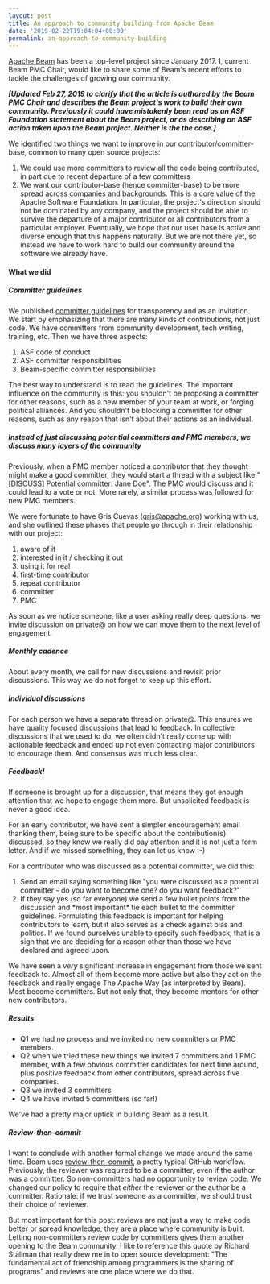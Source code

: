 ```yaml
---
layout: post
title: An approach to community building from Apache Beam
date: '2019-02-22T19:04:04+00:00'
permalink: an-approach-to-community-building
---
```

<a href="https://beam.apache.org/">Apache Beam</a> has been a top-level project since January 2017. I, current Beam PMC Chair, would like to share some of Beam's recent efforts to tackle the challenges of growing our community.

<b><i>[Updated Feb 27, 2019 to clarify that the article is authored by the Beam PMC Chair and describes the Beam project's work to build their own community. Previously it could have mistakenly been read as an ASF Foundation statement about the Beam project, or as describing an ASF action taken upon the Beam project. Neither is the the case.]</i></b>

We identified two things we want to improve in our contributor/committer-base, common to many open source projects:</p>

<ol>
<li>We could use more committers to review all the code being contributed, in part due to recent departure of a few committers</li>
<li>We want our contributor-base (hence committer-base) to be more spread across companies and backgrounds. This is a core value of the Apache Software Foundation. In particular, the project's direction should not be dominated by any company, and the project should be able to survive the departure of a major contributor or all contributors from a particular employer. Eventually, we hope that our user base is active and diverse enough that this happens naturally. But we are not there yet, so instead we have to work hard to build our community around the software we already have.</li>
</ol>

<h4>What we did</h4>

<h5>Committer guidelines</h5>

We published <a href="https://beam.apache.org/contribute/become-a-committer">committer guidelines</a> for transparency and as an invitation. We start by emphasizing that there are many kinds of contributions, not just code. We have committers from community development, tech writing, training, etc. Then we have three aspects:

<ol>
<li>ASF code of conduct</li>
<li>ASF committer responsibilities</li>
<li>Beam-specific committer responsibilities</li>
</ol>

The best way to understand is to read the guidelines. The important influence on the community is this: you shouldn't be proposing a committer for other reasons, such as a new member of your team at work, or forging political alliances. And you shouldn't be blocking a committer for other reasons, such as any reason that isn't about their actions as an individual.

<h5>Instead of just discussing potential committers and PMC members, we discuss many layers of the community</h5>

Previously, when a PMC member noticed a contributor that they thought might make a good committer, they would start a thread with a subject like "[DISCUSS] Potential committer: Jane Doe". The PMC would discuss and it could lead to a vote or not. More rarely, a similar process was followed for new PMC members.

We were fortunate to have Gris Cuevas (gris@apache.org) working with us, and she outlined these phases that people go through in their relationship with our project:

<ol>
<li>aware of it</li>
<li>interested in it / checking it out</li>
<li>using it for real</li>
<li>first-time contributor</li>
<li>repeat contributor</li>
<li>committer</li>
<li>PMC</li>
</ol>

As soon as we notice someone, like a user asking really deep questions, we invite discussion on private@ on how we can move them to the next level of engagement.

<h5>Monthly cadence</h5>

About every month, we call for new discussions and revisit prior discussions. This way we do not forget to keep up this effort.

<h5>Individual discussions</h5>

For each person we have a separate thread on private@. This ensures we have quality focused discussions that lead to feedback. In collective discussions that we used to do, we often didn't really come up with actionable feedback and ended up not even contacting major contributors to encourage them. And consensus was much less clear.

<h5>Feedback!</h5>

If someone is brought up for a discussion, that means they got enough attention that we hope to engage them more. But unsolicited feedback is never a good idea.

For an early contributor, we have sent a simpler encouragement email thanking them, being sure to be specific about the contribution(s) discussed, so they know we really did pay attention and it is not just a form letter. And if we missed something, they can let us know :-)

For a contributor who was discussed as a potential committer, we did this:

<ol>
<li>Send an email saying something like "you were discussed as a potential committer - do you want to become one? do you want feedback?"</li>
<li>If they say yes (so far everyone) we send a few bullet points from the discussion and *most important* tie each bullet to the committer guidelines. Formulating this feedback is important for helping contributors to learn, but it also serves as a check against bias and politics. If we found ourselves unable to specify such feedback, that is a sign that we are deciding for a reason other than those we have declared and agreed upon.</li>
</ol>

We have seen a <i>very</i> significant increase in engagement from those we sent feedback to. Almost all of them become more active but also they act on the feedback and really engage The Apache Way (as interpreted by Beam). Most become committers. But not only that, they become mentors for other new contributors.

<h5>Results</h5>

<ul>
<li>Q1 we had no process and we invited no new committers or PMC members.</li>
<li>Q2 when we tried these new things we invited 7 committers and 1 PMC member, with a few obvious committer candidates for next time around, plus positive feedback from other contributors, spread across five companies.</li>
<li>Q3 we invited 3 committers</li>
<li>Q4 we have invited 5 committers (so far!)</li> 
</ul>

We've had a pretty major uptick in building Beam as a result.

<h5>Review-then-commit</h5>

I want to conclude with another formal change we made around the same time. Beam uses <a href="https://www.apache.org/foundation/glossary.html#RTC">review-then-commit</a>, a pretty typical GitHub workflow. Previously, the reviewer was required to be a committer, even if the author was a committer. So non-committers had no opportunity to review code. We changed our policy to require that <i>either</i> the reviewer <i>or</i> the author be a committer. Rationale: if we trust someone as a committer, we should trust their choice of reviewer.

But most important for this post: reviews are not just a way to make code better or spread knowledge, they are a place where community is built. Letting non-committers review code by committers gives them another opening to the Beam community. I like to reference this quote by Richard Stallman that really drew me in to open source development: "The fundamental act of friendship among programmers is the sharing of programs" and reviews are one place where we do that.
